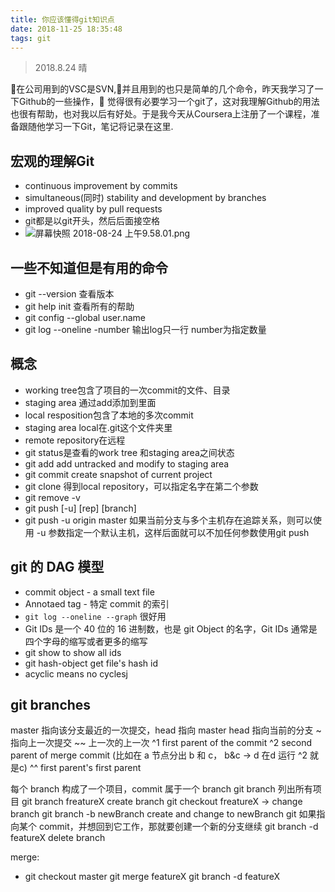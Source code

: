```yaml
---
title: 你应该懂得git知识点
date: 2018-11-25 18:35:48
tags: git
---
```


> 2018.8.24 晴

在公司用到的VSC是SVN,并且用到的也只是简单的几个命令，昨天我学习了一下Github的一些操作，  觉得很有必要学习一个git了，这对我理解Github的用法也很有帮助，也对我以后有好处。于是我今天从Coursera上注册了一个课程，准备跟随他学习一下Git，笔记将记录在这里.

## 宏观的理解Git

- continuous improvement by commits
- simultaneous(同时) stability and development by branches
- improved quality by pull requests
- git都是以git开头，然后后面接空格
- ![屏幕快照 2018-08-24 上午9.58.01.png](https://i.loli.net/2018/08/24/5b7f664156b51.png)

## 一些不知道但是有用的命令

- git --version 查看版本
- git help init 查看所有的帮助
- git config --global user.name
- git log --oneline -number 输出log只一行 number为指定数量

## 概念

- working tree包含了项目的一次commit的文件、目录
- staging area 通过add添加到里面
- local resposition包含了本地的多次commit
- staging area local在.git这个文件夹里
- remote repository在远程
- git status是查看的work tree 和staging area之间状态
- git add add untracked and modify to staging area
- git commit create snapshot of current project
- git clone 得到local repository，可以指定名字在第二个参数
- git remove -v
- git push [-u] [rep] [branch]
- git push -u origin master 如果当前分支与多个主机存在追踪关系，则可以使用 -u 参数指定一个默认主机，这样后面就可以不加任何参数使用git push

## git 的 DAG 模型

- commit object - a small text file
- Annotaed tag - 特定 commit 的索引
- `git log --oneline --graph` 很好用
- Git IDs 是一个 40 位的 16 进制数，也是 git Object 的名字，Git IDs 通常是四个字母的缩写或者更多的缩写
- git show to show all ids
- git hash-object get file's hash id 
- acyclic means no cyclesj

## git branches

master 指向该分支最近的一次提交，head 指向 master
head 指向当前的分支
~ 指向上一次提交
~~ 上一次的上一次
^1 first parent of the commit 
^2 second parent of merge commit (比如在 a 节点分出 b 和 c， b&c -> d 在d 运行 ^2 就是c)
^^ first parent's first parent

每个 branch 构成了一个项目，commit 属于一个 branch
git branch 列出所有项目
git branch freatureX create branch
git checkout freatureX -> change branch
git branch -b newBranch create and change to newBranch
git 如果指向某个 commit，并想回到它工作，那就要创建一个新的分支继续
git branch -d featureX delete branch

merge: 
  - git checkout master git merge featureX git branch -d featureX




